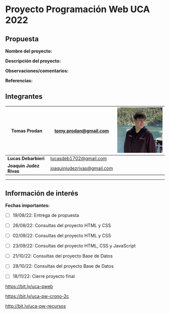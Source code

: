 # Proyecto Programación Web UCA 2022

## Propuesta

**Nombre del proyecto:** 

**Descripción del proyecto:**

**Observaciones/comentarios:**

**Referencias:**

## Integrantes

| **Tomas Prodan**        | tomy.prodan@gmail.com  | <img src="./assets/imgs/misc/tomas-prodan.jpeg" alt="tomas-prodan" width="200"/> |
| ----------------------- | ---------------------- | --------------------------------------------------------------------------- |
| **Lucas Debarbieri**    | lucasdeb1702@gmail.com |                                                                             |
| **Joaquin Judez Rivas** | joaquinjudezrivas@gmail.com  |   


---


## Información de interés

**Fechas importantes:**

- [ ] 19/08/22: Entrega de propuesta
- [ ] 26/08/22: Consultas del proyecto HTML y CSS 
- [ ] 02/09/22: Consultas del proyecto HTML y CSS 
- [ ] 23/09/22: Consultas del proyecto HTML, CSS y JavaScript
- [ ] 21/10/22: Consultas del proyecto Base de Datos
- [ ] 28/10/22: Consultas del proyecto Base de Datos
- [ ] 18/11/22: Cierre proyecto final


https://bit.ly/uca-pweb

https://bit.ly/uca-pw-crono-2c

http://bit.ly/uca-pw-recursos